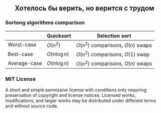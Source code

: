 <h2 align="center"> Хотелось бы верить, но верится с трудом </h2>

### Sortong algorithms comparison

|              | Quicksort     | Selection sort                     |
| ------------ | ------------- | ---------------------------------- |
| Worst-case   | $O(n^2)$      | $O(n^2)$ comparisons, $O(n)$ swaps |
| Best-case    | $O(n\log{n})$ | $O(n^2)$ comparisons, $O(1)$ swap  |
| Average-case | $O(n\log{n})$ | $O(n^2)$ comparisons, $O(n)$ swaps |

### MIT License

A short and simple permissive license with conditions only requiring preservation 
of copyright and license notices. Licensed works, modifications, and larger works 
may be distributed under different terms and without source code.

